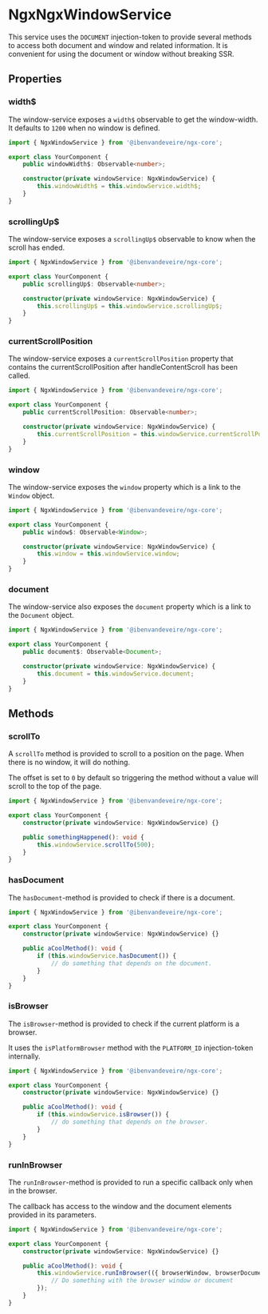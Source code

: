 # NgxNgxWindowService

This service uses the `DOCUMENT` injection-token to provide several methods to access both document and window and related information.
It is convenient for using the document or window without breaking SSR.

## Properties

### width$

The window-service exposes a `width$` observable to get the window-width. It defaults to `1200` when no window is defined.

```typescript
import { NgxWindowService } from '@ibenvandeveire/ngx-core';

export class YourComponent {
	public windowWidth$: Observable<number>;

	constructor(private windowService: NgxWindowService) {
		this.windowWidth$ = this.windowService.width$;
	}
}
```

### scrollingUp$

The window-service exposes a `scrollingUp$` observable to know when the scroll has ended.

```typescript
import { NgxWindowService } from '@ibenvandeveire/ngx-core';

export class YourComponent {
	public scrollingUp$: Observable<number>;

	constructor(private windowService: NgxWindowService) {
		this.scrollingUp$ = this.windowService.scrollingUp$;
	}
}
```

### currentScrollPosition

The window-service exposes a `currentScrollPosition` property that contains the currentScrollPosition after handleContentScroll has been called.

```typescript
import { NgxWindowService } from '@ibenvandeveire/ngx-core';

export class YourComponent {
	public currentScrollPosition: Observable<number>;

	constructor(private windowService: NgxWindowService) {
		this.currentScrollPosition = this.windowService.currentScrollPosition;
	}
}
```

### window

The window-service exposes the `window` property which is a link to the `Window` object.

```typescript
import { NgxWindowService } from '@ibenvandeveire/ngx-core';

export class YourComponent {
	public window$: Observable<Window>;

	constructor(private windowService: NgxWindowService) {
		this.window = this.windowService.window;
	}
}
```

### document

The window-service also exposes the `document` property which is a link to the `Document` object.

```typescript
import { NgxWindowService } from '@ibenvandeveire/ngx-core';

export class YourComponent {
	public document$: Observable<Document>;

	constructor(private windowService: NgxWindowService) {
		this.document = this.windowService.document;
	}
}
```

## Methods

### scrollTo

A `scrollTo` method is provided to scroll to a position on the page. When there is no window, it will do nothing.

The offset is set to `0` by default so triggering the method without a value will scroll to the top of the page.

```typescript
import { NgxWindowService } from '@ibenvandeveire/ngx-core';

export class YourComponent {
	constructor(private windowService: NgxWindowService) {}

	public somethingHappened(): void {
		this.windowService.scrollTo(500);
	}
}
```

### hasDocument

The `hasDocument`-method is provided to check if there is a document.

```typescript
import { NgxWindowService } from '@ibenvandeveire/ngx-core';

export class YourComponent {
	constructor(private windowService: NgxWindowService) {}

	public aCoolMethod(): void {
		if (this.windowService.hasDocument()) {
			// do something that depends on the document.
		}
	}
}
```

### isBrowser

The `isBrowser`-method is provided to check if the current platform is a browser.

It uses the `isPlatformBrowser` method with the `PLATFORM_ID` injection-token internally.

```typescript
import { NgxWindowService } from '@ibenvandeveire/ngx-core';

export class YourComponent {
	constructor(private windowService: NgxWindowService) {}

	public aCoolMethod(): void {
		if (this.windowService.isBrowser()) {
			// do something that depends on the browser.
		}
	}
}
```

### runInBrowser

The `runInBrowser`-method is provided to run a specific callback only when in the browser.

The callback has access to the window and the document elements provided in its parameters.

```typescript
import { NgxWindowService } from '@ibenvandeveire/ngx-core';

export class YourComponent {
	constructor(private windowService: NgxWindowService) {}

	public aCoolMethod(): void {
		this.windowService.runInBrowser(({ browserWindow, browserDocument }) => {
			// Do something with the browser window or document
		});
	}
}
```
